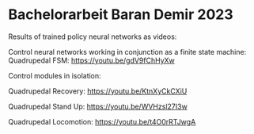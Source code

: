 # Bachelorarbeit Baran Demir 2023
Results of trained policy neural networks as videos:

Control neural networks working in conjunction as a finite state machine:
Quadrupedal FSM: https://youtu.be/gdV9fChHyXw

Control modules in isolation:

Quadrupedal Recovery: https://youtu.be/KtnXyCkCXiU

Quadrupedal Stand Up: https://youtu.be/WVHzsl27I3w

Quadrupedal Locomotion: https://youtu.be/t4O0rRTJwgA

